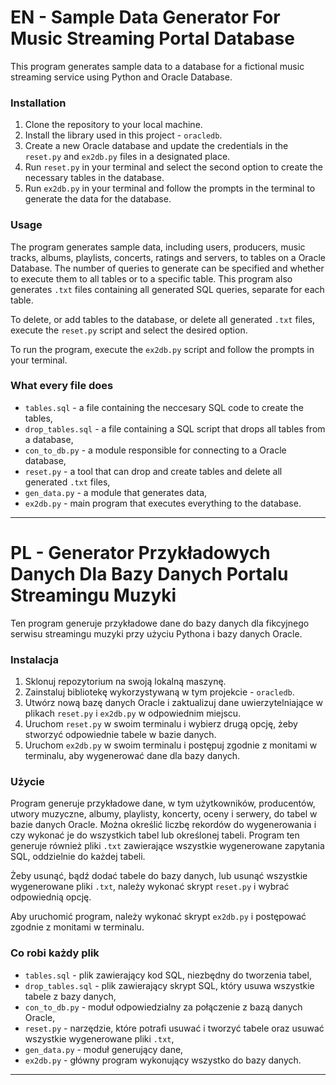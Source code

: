 # EN - Sample Data Generator For Music Streaming Portal Database

This program generates sample data to a database for a fictional music streaming service using Python and Oracle Database.
 
### Installation

1. Clone the repository to your local machine.
2. Install the library used in this project - `oracledb`.
3. Create a new Oracle database and update the credentials in the `reset.py` and `ex2db.py` files in a designated place.
4. Run `reset.py` in your terminal and select the second option to create the necessary tables in the database.
5. Run `ex2db.py` in your terminal and follow the prompts in the terminal to generate the data for the database.

### Usage
The program generates sample data, including users, producers, music tracks, albums, playlists, concerts, ratings and servers, to tables on a Oracle Database. The number of queries to generate can be specified and whether to execute them to all tables or to a specific table.
This program also generates `.txt` files containing all generated SQL queries, separate for each table.

To delete, or add tables to the database, or delete all generated `.txt` files, execute the `reset.py` script and select the desired option.

To run the program, execute the `ex2db.py` script and follow the prompts in your terminal.

### What every file does
- `tables.sql` - a file containing the neccesary SQL code to create the tables,
- `drop_tables.sql` - a file containing a SQL script that drops all tables from a database,
- `con_to_db.py` - a module responsible for connecting to a Oracle database,
- `reset.py` - a tool that can drop and create tables and delete all generated `.txt` files,
- `gen_data.py` - a module that generates data,
- `ex2db.py` - main program that executes everything to the database.
---
# PL - Generator Przykładowych Danych Dla Bazy Danych Portalu Streamingu Muzyki

Ten program generuje przykładowe dane do bazy danych dla fikcyjnego serwisu streamingu muzyki przy użyciu Pythona i bazy danych Oracle.

### Instalacja

1. Sklonuj repozytorium na swoją lokalną maszynę.
2. Zainstaluj bibliotekę wykorzystywaną w tym projekcie - `oracledb`.
3. Utwórz nową bazę danych Oracle i zaktualizuj dane uwierzytelniające w plikach `reset.py` i `ex2db.py` w odpowiednim miejscu.
4. Uruchom `reset.py` w swoim terminalu i wybierz drugą opcję, żeby stworzyć odpowiednie tabele w bazie danych.
5. Uruchom `ex2db.py` w swoim terminalu i postępuj zgodnie z monitami w terminalu, aby wygenerować dane dla bazy danych.

### Użycie
Program generuje przykładowe dane, w tym użytkowników, producentów, utwory muzyczne, albumy, playlisty, koncerty, oceny i serwery, do tabel w bazie danych Oracle. Można określić liczbę rekordów do wygenerowania i czy wykonać je do wszystkich tabel lub określonej tabeli.
Program ten generuje również pliki `.txt` zawierające wszystkie wygenerowane zapytania SQL, oddzielnie do każdej tabeli.

Żeby usunąć, bądź dodać tabele do bazy danych, lub usunąć wszystkie wygenerowane pliki `.txt`, należy wykonać skrypt `reset.py` i wybrać odpowiednią opcję.

Aby uruchomić program, należy wykonać skrypt `ex2db.py` i postępować zgodnie z monitami w terminalu.

### Co robi każdy plik
- `tables.sql` - plik zawierający kod SQL, niezbędny do tworzenia tabel,
- `drop_tables.sql` - plik zawierający skrypt SQL, który usuwa wszystkie tabele z bazy danych,
- `con_to_db.py` - moduł odpowiedzialny za połączenie z bazą danych Oracle,
- `reset.py` - narzędzie, które potrafi usuwać i tworzyć tabele oraz usuwać wszystkie wygenerowane pliki `.txt`,
- `gen_data.py` - moduł generujący dane,
- `ex2db.py` - główny program wykonujący wszystko do bazy danych.
---

